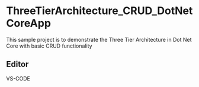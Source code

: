 # ThreeTierArchitecture_CRUD_DotNetCoreApp

This sample project is to demonstrate the Three Tier Architecture in Dot Net Core with basic CRUD functionality

Editor
--------
VS-CODE

